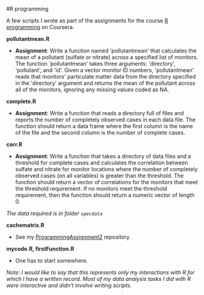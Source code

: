 #R programming

A few scripts I wrote as part of the assignments for the course [R programming](https://www.coursera.org/course/rprog) on Coursera.

**pollutantmean.R**

* **Assignment**: Write a function named 'pollutantmean' that calculates the mean of a pollutant (sulfate or nitrate) across a specified list of monitors. The function 'pollutantmean' takes three arguments: 'directory', 'pollutant', and 'id'. Given a vector monitor ID numbers, 'pollutantmean' reads that monitors' particulate matter data from the directory specified in the 'directory' argument and returns the mean of the pollutant across all of the monitors, ignoring any missing values coded as NA.

**complete.R**

* **Assignment**: Write a function that reads a directory full of files and reports the number of completely observed cases in each data file. The function should return a data frame where the first column is the name of the file and the second column is the number of complete cases.

**corr.R**

* **Assignment**: Write a function that takes a directory of data files and a threshold for complete cases and calculates the correlation between sulfate and nitrate for monitor locations where the number of completely observed cases (on all variables) is greater than the threshold. The function should return a vector of correlations for the monitors that meet the threshold requirement. If no monitors meet the threshold requirement, then the function should return a numeric vector of length 0.

*The data required is in folder `specdata`*

**cachematrix.R**
- See my [ProgrammingAssignment2](https://github.com/Vixian/ProgrammingAssignment2) repository.

**mycode.R, firstFunction.R**
- One has to start somewhere.

*Note: I would like to say that this represents only my interactions with R for which I have a written record. Most of my data analysis tasks I did with R were interactive and didn’t involve writing scripts.*
